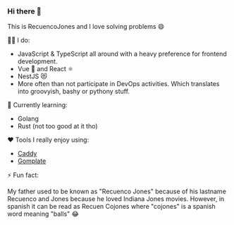 ### Hi there 👋

This is RecuencoJones and I love solving problems :smile:

👨‍💻 I do:
- JavaScript & TypeScript all around with a heavy preference for frontend development.
- Vue 💚 and React ⚛️
- NestJS 😻
- More often than not participate in DevOps activities. Which translates into groovyish, bashy or pythony stuff.


🌱 Currently learning:
- Golang
- Rust (not too good at it tho)


:heart: Tools I really enjoy using:
- [Caddy](https://caddyserver.com/)
- [Gomplate](https://docs.gomplate.ca/)


⚡ Fun fact: 

My father used to be known as "Recuenco Jones" because of his lastname Recuenco and Jones because he loved Indiana Jones movies. However, in spanish it can be read as Recuen Cojones where "cojones" is a spanish word meaning "balls" :joy:

